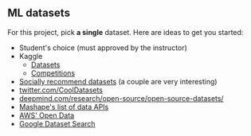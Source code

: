 ML datasets
-----

For this project, pick __a single__ dataset. Here are ideas to get you started:

- Student's choice (must approved by the instructor)
- Kaggle
    + [Datasets](https://www.kaggle.com/datasets)
    + [Competitions](https://www.kaggle.com/competitions)
- [Socially recommend datasets](https://data.world/) (a couple are very interesting)
- [twitter.com/CoolDatasets](https://twitter.com/CoolDatasets)
- [deepmind.com/research/open-source/open-source-datasets/](https://deepmind.com/research/open-source/open-source-datasets/)
- [Mashape's list of data APIs](https://market.mashape.com/explore?tags=Data)
- [AWS' Open Data](https://registry.opendata.aws/)
- [Google Dataset Search](https://toolbox.google.com/datasetsearch)

